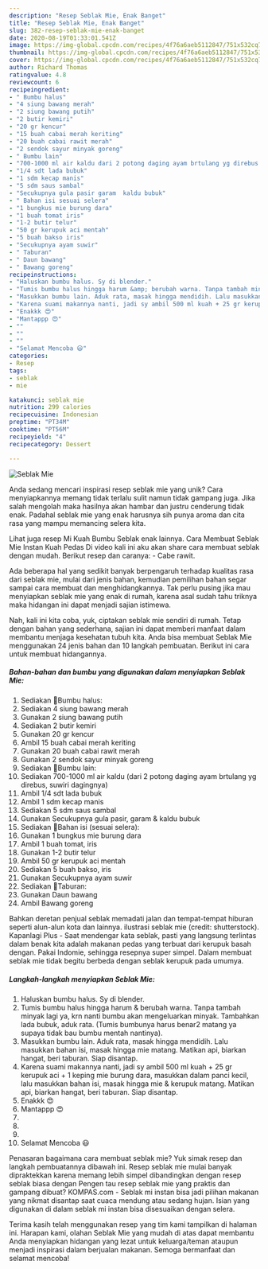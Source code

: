 ```yaml
---
description: "Resep Seblak Mie, Enak Banget"
title: "Resep Seblak Mie, Enak Banget"
slug: 382-resep-seblak-mie-enak-banget
date: 2020-08-19T01:33:01.541Z
image: https://img-global.cpcdn.com/recipes/4f76a6aeb5112847/751x532cq70/seblak-mie-foto-resep-utama.jpg
thumbnail: https://img-global.cpcdn.com/recipes/4f76a6aeb5112847/751x532cq70/seblak-mie-foto-resep-utama.jpg
cover: https://img-global.cpcdn.com/recipes/4f76a6aeb5112847/751x532cq70/seblak-mie-foto-resep-utama.jpg
author: Richard Thomas
ratingvalue: 4.8
reviewcount: 6
recipeingredient:
- " Bumbu halus"
- "4 siung bawang merah"
- "2 siung bawang putih"
- "2 butir kemiri"
- "20 gr kencur"
- "15 buah cabai merah keriting"
- "20 buah cabai rawit merah"
- "2 sendok sayur minyak goreng"
- " Bumbu lain"
- "700-1000 ml air kaldu dari 2 potong daging ayam brtulang yg direbus suwiri dagingnya"
- "1/4 sdt lada bubuk"
- "1 sdm kecap manis"
- "5 sdm saus sambal"
- "Secukupnya gula pasir garam  kaldu bubuk"
- " Bahan isi sesuai selera"
- "1 bungkus mie burung dara"
- "1 buah tomat iris"
- "1-2 butir telur"
- "50 gr kerupuk aci mentah"
- "5 buah bakso iris"
- "Secukupnya ayam suwir"
- " Taburan"
- " Daun bawang"
- " Bawang goreng"
recipeinstructions:
- "Haluskan bumbu halus. Sy di blender."
- "Tumis bumbu halus hingga harum &amp; berubah warna. Tanpa tambah minyak lagi ya, krn nanti bumbu akan mengeluarkan minyak. Tambahkan lada bubuk, aduk rata. (Tumis bumbunya harus benar2 matang ya supaya tidak bau bumbu mentah nantinya)."
- "Masukkan bumbu lain. Aduk rata, masak hingga mendidih. Lalu masukkan bahan isi, masak hingga mie matang. Matikan api, biarkan hangat, beri taburan. Siap disantap."
- "Karena suami makannya nanti, jadi sy ambil 500 ml kuah + 25 gr kerupuk aci + 1 keping mie burung dara, masukkan dalam panci kecil, lalu masukkan bahan isi, masak hingga mie &amp; kerupuk matang. Matikan api, biarkan hangat, beri taburan. Siap disantap."
- "Enakkk 😍"
- "Mantappp 😍"
- ""
- ""
- ""
- "Selamat Mencoba 😃"
categories:
- Resep
tags:
- seblak
- mie

katakunci: seblak mie 
nutrition: 299 calories
recipecuisine: Indonesian
preptime: "PT34M"
cooktime: "PT56M"
recipeyield: "4"
recipecategory: Dessert

---
```



![Seblak Mie](https://img-global.cpcdn.com/recipes/4f76a6aeb5112847/751x532cq70/seblak-mie-foto-resep-utama.jpg)

Anda sedang mencari inspirasi resep seblak mie yang unik? Cara menyiapkannya memang tidak terlalu sulit namun tidak gampang juga. Jika salah mengolah maka hasilnya akan hambar dan justru cenderung tidak enak. Padahal seblak mie yang enak harusnya sih punya aroma dan cita rasa yang mampu memancing selera kita.

Lihat juga resep Mi Kuah Bumbu Seblak enak lainnya. Cara Membuat Seblak Mie Instan Kuah Pedas Di video kali ini aku akan share cara membuat seblak dengan mudah. Berikut resep dan caranya: - Cabe rawit.

Ada beberapa hal yang sedikit banyak berpengaruh terhadap kualitas rasa dari seblak mie, mulai dari jenis bahan, kemudian pemilihan bahan segar sampai cara membuat dan menghidangkannya. Tak perlu pusing jika mau menyiapkan seblak mie yang enak di rumah, karena asal sudah tahu triknya maka hidangan ini dapat menjadi sajian istimewa.


Nah, kali ini kita coba, yuk, ciptakan seblak mie sendiri di rumah. Tetap dengan bahan yang sederhana, sajian ini dapat memberi manfaat dalam membantu menjaga kesehatan tubuh kita. Anda bisa membuat Seblak Mie menggunakan 24 jenis bahan dan 10 langkah pembuatan. Berikut ini cara untuk membuat hidangannya.

<!--inarticleads1-->

##### Bahan-bahan dan bumbu yang digunakan dalam menyiapkan Seblak Mie:

1. Sediakan  🍥Bumbu halus:
1. Sediakan 4 siung bawang merah
1. Gunakan 2 siung bawang putih
1. Sediakan 2 butir kemiri
1. Gunakan 20 gr kencur
1. Ambil 15 buah cabai merah keriting
1. Gunakan 20 buah cabai rawit merah
1. Gunakan 2 sendok sayur minyak goreng
1. Sediakan  🍥Bumbu lain:
1. Sediakan 700-1000 ml air kaldu (dari 2 potong daging ayam brtulang yg direbus, suwiri dagingnya)
1. Ambil 1/4 sdt lada bubuk
1. Ambil 1 sdm kecap manis
1. Sediakan 5 sdm saus sambal
1. Gunakan Secukupnya gula pasir, garam &amp; kaldu bubuk
1. Sediakan  🍥Bahan isi (sesuai selera):
1. Gunakan 1 bungkus mie burung dara
1. Ambil 1 buah tomat, iris
1. Gunakan 1-2 butir telur
1. Ambil 50 gr kerupuk aci mentah
1. Sediakan 5 buah bakso, iris
1. Gunakan Secukupnya ayam suwir
1. Sediakan  🍥Taburan:
1. Gunakan  Daun bawang
1. Ambil  Bawang goreng


Bahkan deretan penjual seblak memadati jalan dan tempat-tempat hiburan seperti alun-alun kota dan lainnya. ilustrasi seblak mie (credit: shutterstock). Kapanlagi Plus - Saat mendengar kata seblak, pasti yang langsung terlintas dalam benak kita adalah makanan pedas yang terbuat dari kerupuk basah dengan. Pakai Indomie, sehingga resepnya super simpel. Dalam membuat seblak mie tidak begitu berbeda dengan seblak kerupuk pada umumya. 

<!--inarticleads2-->

##### Langkah-langkah menyiapkan Seblak Mie:

1. Haluskan bumbu halus. Sy di blender.
1. Tumis bumbu halus hingga harum &amp; berubah warna. Tanpa tambah minyak lagi ya, krn nanti bumbu akan mengeluarkan minyak. Tambahkan lada bubuk, aduk rata. (Tumis bumbunya harus benar2 matang ya supaya tidak bau bumbu mentah nantinya).
1. Masukkan bumbu lain. Aduk rata, masak hingga mendidih. Lalu masukkan bahan isi, masak hingga mie matang. Matikan api, biarkan hangat, beri taburan. Siap disantap.
1. Karena suami makannya nanti, jadi sy ambil 500 ml kuah + 25 gr kerupuk aci + 1 keping mie burung dara, masukkan dalam panci kecil, lalu masukkan bahan isi, masak hingga mie &amp; kerupuk matang. Matikan api, biarkan hangat, beri taburan. Siap disantap.
1. Enakkk 😍
1. Mantappp 😍
1. 
1. 
1. 
1. Selamat Mencoba 😃


Penasaran bagaimana cara membuat seblak mie? Yuk simak resep dan langkah pembuatannya dibawah ini. Resep seblak mie mulai banyak dipraktekkan karena memang lebih simpel dibandingkan dengan resep seblak biasa dengan Pengen tau resep seblak mie yang praktis dan gampang dibuat? KOMPAS.com - Seblak mi instan bisa jadi pilihan makanan yang nikmat disantap saat cuaca mendung atau sedang hujan. Isian yang digunakan di dalam seblak mi instan bisa disesuaikan dengan selera. 

Terima kasih telah menggunakan resep yang tim kami tampilkan di halaman ini. Harapan kami, olahan Seblak Mie yang mudah di atas dapat membantu Anda menyiapkan hidangan yang lezat untuk keluarga/teman ataupun menjadi inspirasi dalam berjualan makanan. Semoga bermanfaat dan selamat mencoba!
